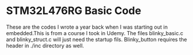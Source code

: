 # STM32L476RG Basic Code

These are the codes I wrote a year back when I was starting out in embedded.This is from a course I took in Udemy.
The files blinky_basic.c and blinky_struct.c will just need the startup fils. Blinky_button requires the header in ./inc directory as well.
